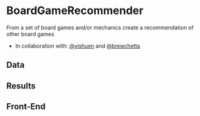 # BoardGameRecommender
From a set of board games and/or mechanics create a recommendation of other board games
* In collaboration with: [@yishuen](https://github.com/yishuen/) and [@brewchetta](https://github.com/brewchetta)
## Data

## Results

## Front-End
